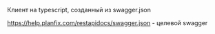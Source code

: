 Клиент на typescript, созданный из swagger.json 

https://help.planfix.com/restapidocs/swagger.json - целевой swagger
